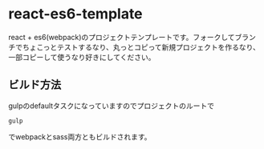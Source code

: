 # react-es6-template

react + es6(webpack)のプロジェクトテンプレートです。フォークしてブランチでちょこっとテストするなり、丸っとコピって新規プロジェクトを作るなり、一部コピーして使うなり好きにしてください。


## ビルド方法

gulpのdefaultタスクになっていますのでプロジェクトのルートで

```
gulp
```

でwebpackとsass両方ともビルドされます。
